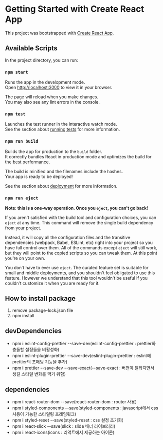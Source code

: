 # Getting Started with Create React App

This project was bootstrapped with [Create React App](https://github.com/facebook/create-react-app).

## Available Scripts

In the project directory, you can run:

### `npm start`

Runs the app in the development mode.\
Open [http://localhost:3000](http://localhost:3000) to view it in your browser.

The page will reload when you make changes.\
You may also see any lint errors in the console.

### `npm test`

Launches the test runner in the interactive watch mode.\
See the section about [running tests](https://facebook.github.io/create-react-app/docs/running-tests) for more information.

### `npm run build`

Builds the app for production to the `build` folder.\
It correctly bundles React in production mode and optimizes the build for the best performance.

The build is minified and the filenames include the hashes.\
Your app is ready to be deployed!

See the section about [deployment](https://facebook.github.io/create-react-app/docs/deployment) for more information.

### `npm run eject`

**Note: this is a one-way operation. Once you `eject`, you can't go back!**

If you aren't satisfied with the build tool and configuration choices, you can `eject` at any time. This command will remove the single build dependency from your project.

Instead, it will copy all the configuration files and the transitive dependencies (webpack, Babel, ESLint, etc) right into your project so you have full control over them. All of the commands except `eject` will still work, but they will point to the copied scripts so you can tweak them. At this point you're on your own.

You don't have to ever use `eject`. The curated feature set is suitable for small and middle deployments, and you shouldn't feel obligated to use this feature. However we understand that this tool wouldn't be useful if you couldn't customize it when you are ready for it.

## How to install package

1. remove package-lock.json file
2. npm install

## devDependencies

- npm i eslint-config-prettier --save-dev(eslint-config-prettier : prettier와 충돌할 설정들을 비활성화)
- npm i eslint-plugin-prettier --save-dev(eslint-plugin-prettier : eslint에 prettier의 포매팅 기능을 추가)
- npm i prettier --save-dev --save-exact(--save-exact : 버전이 달라지면서 생길 스타일 변화를 막기 위함)

## dependencies

- npm i react-router-dom --save(react-router-dom : router 사용)
- npm i styled-components --save(styled-components : javascript에서 css 사용이 가능한 스타일링 프레임워크)
- npm i styled-reset --save(styled-reset : css 설정 초기화)
- npm i react-slick --save(slick : slide 배너 라이브러리)
- npm i react-icons(icons : 리액트에서 제공하는 아이콘)
